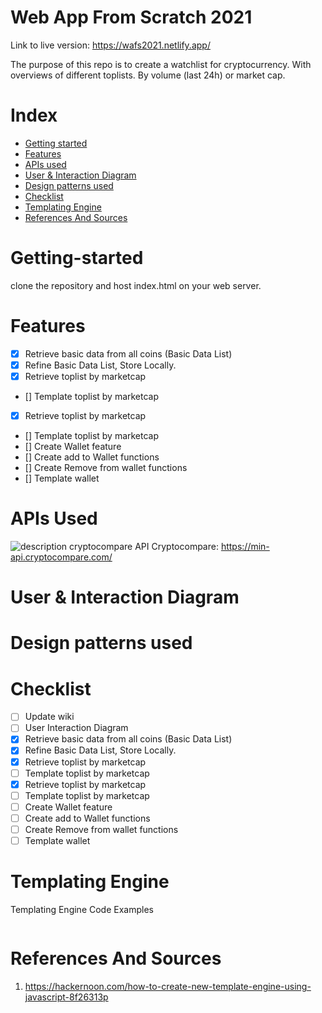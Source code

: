 # Web App From Scratch 2021

Link to live version: https://wafs2021.netlify.app/

The purpose of this repo is to create a watchlist for cryptocurrency. With overviews of different toplists. By volume (last 24h) or market cap.

# Index

- [Getting started](#getting-started)
- [Features](#features)
- [APIs used](#apis-used)
- [User & Interaction Diagram](#user-interaction-diagram)
- [Design patterns used](#design-patterns-used)
- [Checklist](#Checklist)
- [Templating Engine](#templating-engine)
- [References And Sources](#References-And-Sources)

# Getting-started

clone the repository and host index.html on your web server.

# Features

- [x] Retrieve basic data from all coins (Basic Data List)
- [x] Refine Basic Data List, Store Locally.
- [x] Retrieve toplist by marketcap
- [] Template toplist by marketcap
- [x] Retrieve toplist by marketcap
- [] Template toplist by marketcap
- [] Create Wallet feature
- [] Create add to Wallet functions
- [] Create Remove from wallet functions
- [] Template wallet

# APIs Used

[description]: \assets\CryptoCompareDescription.JPG

![description cryptocompare API][description]
Cryptocompare: https://min-api.cryptocompare.com/

# User & Interaction Diagram

# Design patterns used

# Checklist

- [ ] Update wiki
- [ ] User Interaction Diagram
- [x] Retrieve basic data from all coins (Basic Data List)
- [x] Refine Basic Data List, Store Locally.
- [x] Retrieve toplist by marketcap
- [ ] Template toplist by marketcap
- [x] Retrieve toplist by marketcap
- [ ] Template toplist by marketcap
- [ ] Create Wallet feature
- [ ] Create add to Wallet functions
- [ ] Create Remove from wallet functions
- [ ] Template wallet

# Templating Engine

Templating Engine Code Examples

```js

```

# References And Sources

1. https://hackernoon.com/how-to-create-new-template-engine-using-javascript-8f26313p
